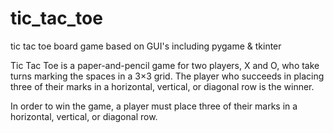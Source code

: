 # tic_tac_toe
tic tac toe board game based on GUI's including pygame &amp; tkinter

Tic Tac Toe  is a paper-and-pencil game for two players, X and O, who take turns marking the spaces in a 3×3 grid. The player who succeeds in placing three of their marks in a horizontal, vertical, or diagonal row is the winner.

In order to win the game, a player must place three of their marks in a horizontal, vertical, or diagonal row.
